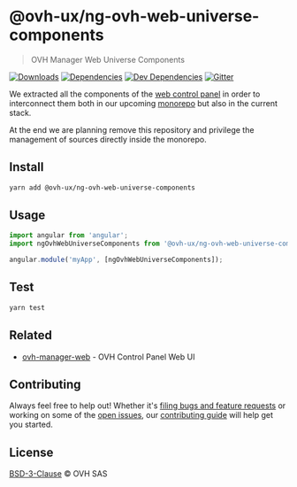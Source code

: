 # @ovh-ux/ng-ovh-web-universe-components

> OVH Manager Web Universe Components

[![Downloads](https://badgen.net/npm/dt/@ovh-ux/ng-ovh-web-universe-components)](https://npmjs.com/package/@ovh-ux/ng-ovh-web-universe-components) [![Dependencies](https://badgen.net/david/dep/ovh-ux/ng-ovh-web-universe-components)](https://npmjs.com/package/@ovh-ux/ng-ovh-web-universe-components?activeTab=dependencies) [![Dev Dependencies](https://badgen.net/david/dev/ovh-ux/ng-ovh-web-universe-components)](https://npmjs.com/package/@ovh-ux/ng-ovh-web-universe-components?activeTab=dependencies) [![Gitter](https://badgen.net/badge/gitter/ovh-ux/blue?icon=gitter)](https://gitter.im/ovh/ux)

We extracted all the components of the [web control panel](https://github.com/ovh/manager/tree/master/packages/manager/apps/web) in order to interconnect them
both in our upcoming [monorepo](https://github.com/ovh/manager) but also in the current stack.

At the end we are planning remove this repository and privilege the management of sources directly
inside the monorepo.

## Install

```sh
yarn add @ovh-ux/ng-ovh-web-universe-components
```
## Usage

```js
import angular from 'angular';
import ngOvhWebUniverseComponents from '@ovh-ux/ng-ovh-web-universe-components';

angular.module('myApp', [ngOvhWebUniverseComponents]);
```

## Test

```sh
yarn test
```

## Related

* [ovh-manager-web](https://github.com/ovh/manager/tree/master/packages/manager/apps/web) - OVH Control Panel Web UI

## Contributing

Always feel free to help out! Whether it's [filing bugs and feature requests](https://github.com/ovh/manager/issues/new) or working on some of the [open issues](https://github.com/ovh/manager/issues), our [contributing guide](https://github.com/ovh/manager/blob/master/CONTRIBUTING.md) will help get you started.

## License

[BSD-3-Clause](LICENSE) © OVH SAS
